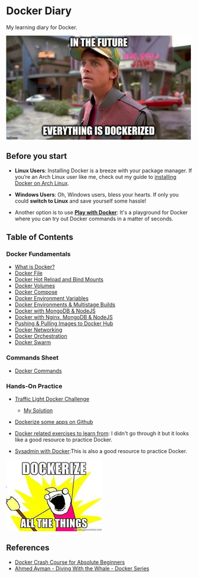 # Docker Diary

My learning diary for Docker.

![meme](./imgs/docker_future-e1468491725978.jpg)

## Before you start

- **Linux Users**: Installing Docker is a breeze with your package manager. If you’re an Arch Linux user like me, check out my guide to [installing Docker on Arch Linux](arch-linux-installation.md).

- **Windows Users**: Oh, Windows users, bless your hearts. If only you could **switch to Linux** and save yourself some hassle!

- Another option is to use **[Play with Docker](https://labs.play-with-docker.com/)**: It's a playground for Docker where you can try out Docker commands in a matter of seconds.

## Table of Contents

### Docker Fundamentals

- [What is Docker?](what-is-docker.md)
- [Docker File](docker-file.md)
- [Docker Hot Reload and Bind Mounts](docker-hot-reload.md)
- [Docker Volumes](docker-volumes.md)
- [Docker Compose](docker-compose.md)
- [Docker Environment Variables](docker-environment-variables.md)
- [Docker Environments & Multistage Builds](docker-environments.md)
- [Docker with MongoDB & NodeJS](docker-mongodb-nodejs.md)
- [Docker with Nginx, MongoDB & NodeJS](docker-nginx-mongodb-nodejs.md)
- [Pushing & Pulling Images to Docker Hub](docker-push-to-docker-hub.md)
- [Docker Networking](docker-networking.md)
- [Docker Orchestration](docker-orchestration.md)
- [Docker Swarm](docker-swarm.md)

### Commands Sheet

- [Docker Commands](docker-commands.md)

### Hands-On Practice

- [Traffic Light Docker Challenge](https://github.com/hayk96/trafficlight-docker-challenge#vertical_traffic_light-traffic-light-docker-challenge)
    - [My Solution](trafficlight-docker-challenge-solution.md)

- [Dockerize some apps on Github](dockerize-some-apps-on-github.md)

- [Docker related exercises to learn from](https://github.com/Vizuri/docker-exercises/tree/master): I didn't go through it but it looks like a good resource to practice Docker.

- [Sysadmin with Docker](https://hamk-sysadmin-docker.github.io/exercises/):This is also a good resource to practice Docker.

![meme](./imgs/meme.jpeg)

## References

- [Docker Crash Course for Absolute Beginners](https://www.youtube.com/watch?v=pg19Z8LL06w)
- [Ahmed Ayman - Diving With the Whale - Docker Series](https://a7medayman6.github.io/blog/devops/diving-with-the-whale-docker-series/)